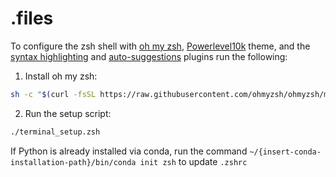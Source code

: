 # .files

To configure the zsh shell with [oh my zsh](https://ohmyz.sh/), [Powerlevel10k](https://github.com/romkatv/powerlevel10k) theme, and the [syntax highlighting](https://github.com/zsh-users/zsh-syntax-highlighting) and [auto-suggestions](https://github.com/zsh-users/zsh-autosuggestions) plugins run the following:

1. Install oh my zsh:

```zsh
sh -c "$(curl -fsSL https://raw.githubusercontent.com/ohmyzsh/ohmyzsh/master/tools/install.sh)"
```

2. Run the setup script:

```zsh
./terminal_setup.zsh
```

If Python is already installed via conda, run the command `~/{insert-conda-installation-path}/bin/conda init zsh` to update `.zshrc`
